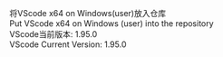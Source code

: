 将VScode x64 on Windows(user)放入仓库 \
Put VScode x64 on Windows (user) into the repository \
VScode当前版本: 1.95.0 \
VScode Current Version: 1.95.0
